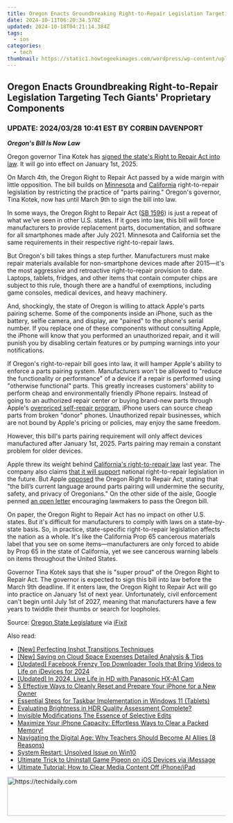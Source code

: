 ```yaml
---
title: Oregon Enacts Groundbreaking Right-to-Repair Legislation Targeting Tech Giants' Proprietary Components
date: 2024-10-11T06:20:34.578Z
updated: 2024-10-18T04:21:14.384Z
tags:
  - ios
categories:
  - tech
thumbnail: https://static1.howtogeekimages.com/wordpress/wp-content/uploads/2024/03/5.jpg
---
```


## Oregon Enacts Groundbreaking Right-to-Repair Legislation Targeting Tech Giants' Proprietary Components

###  UPDATE: 2024/03/28 10:41 EST BY CORBIN DAVENPORT

**_Oregon's Bill Is Now Law_** 

 Oregon governor Tina Kotek has [signed the state's Right to Repair Act into law](https://techcrunch.com/2024/03/27/oregon-signs-right-to-repair-into-law/). It will go into effect on January 1st, 2025.

 On March 4th, the Oregon Right to Repair Act passed by a wide margin with little opposition. The bill builds on [Minnesota](https://extra-lessons.techidaily.com/updated-chuckles-unleashed-best-sites-for-funny-tones/) and [California](https://facebook-video-footage.techidaily.com/new-2024-approved-best-free-youtube-intro-makers-to-create-awesome-intros/) right-to-repair legislation by restricting the practice of "parts pairing." Oregon's governor, Tina Kotek, now has until March 9th to sign the bill into law.

 In some ways, the Oregon Right to Repair Act ([SB 1596](https://olis.oregonlegislature.gov/liz/2024R1/Measures/Overview/SB1596)) is just a repeat of what we've seen in other U.S. states. If it goes into law, this bill will force manufacturers to provide replacement parts, documentation, and software for all smartphones made after July 2021\. Minnesota and California set the same requirements in their respective right-to-repair laws.

 But Oregon's bill takes things a step further. Manufacturers must make repair materials available for non-smartphone devices made after 2015—it's the most aggressive and retroactive right-to-repair provision to date. Laptops, tablets, fridges, and other items that contain computer chips are subject to this rule, though there are a handful of exemptions, including game consoles, medical devices, and heavy machinery.

 And, shockingly, the state of Oregon is willing to attack Apple's parts pairing scheme. Some of the components inside an iPhone, such as the battery, selfie camera, and display, are "paired" to the phone's serial number. If you replace one of these components without consulting Apple, the iPhone will know that you performed an unauthorized repair, and it will punish you by disabling certain features or by pumping warnings into your notifications.

 If Oregon's right-to-repair bill goes into law, it will hamper Apple's ability to enforce a parts pairing system. Manufacturers won't be allowed to "reduce the functionality or performance" of a device if a repair is performed using "otherwise functional" parts. This greatly increases customers' ability to perform cheap and environmentally friendly iPhone repairs. Instead of going to an authorized repair center or buying brand-new parts through Apple's [overpriced self-repair program](https://howto.techidaily.com/android-safe-mode-how-to-turn-off-safe-mode-on-vivo-y02t-drfone-by-drfone-fix-android-problems-fix-android-problems/), iPhone users can source cheap parts from broken "donor" phones. Unauthorized repair businesses, which are not bound by Apple's pricing or policies, may enjoy the same freedom.

 However, this bill's parts pairing requirement will only affect devices manufactured after January 1st, 2025\. Parts pairing may remain a constant problem for older devices.

 Apple threw its weight behind [California's right-to-repair law](https://extra-lessons.techidaily.com/elevating-android-video-to-a-new-level-time-lapse-excellence/) last year. The company also claims [that it will support](https://visual-screen-recording.techidaily.com/new-ultimate-screen-capture-tool-2021-for-2024/) national right-to-repair legislation in the future. But Apple [opposed](https://oregoncapitalchronicle.com/2024/03/04/right-to-repair-bill-passes-legislature-heads-to-gov-kotek/) the Oregon Right to Repair Act, stating that "the bill’s current language around parts pairing will undermine the security, safety, and privacy of Oregonians." On the other side of the aisle, Google penned [an open letter](https://techcrunch.com/2024/01/11/google-pens-letter-in-support-of-oregon-right-to-repair-legislation/?guccounter=1&guce%5Freferrer=aHR0cHM6Ly93d3cuZ29vZ2xlLmNvbS8&guce%5Freferrer%5Fsig=AQAAALLsbho2noFgVS6GoRgJhzcimxQDQhMx178w6FQlY59pyV1wHjImRG7Tm88Fv4Z4M%5Foc%5FsCgz%5F9g2LupxYltJUSCjCYqwAj6xDExf3hqTZXOybrIYRZcUY9Uhps3U64guq8xU8EENnrP46UcVl-UztrF7%5FzI9uhUwyUNUjZpwqNf) encouraging lawmakers to pass the Oregon bill.

 On paper, the Oregon Right to Repair Act has no impact on other U.S. states. But it's difficult for manufacturers to comply with laws on a state-by-state basis. So, in practice, state-specific right-to-repair legislation affects the nation as a whole. It's like the California Prop 65 cancerous materials label that you see on some items—manufacturers are only forced to abide by Prop 65 in the state of California, yet we see cancerous warning labels on items throughout the United States.

 Governor Tina Kotek says that she is "super proud" of the Oregon Right to Repair Act. The governor is expected to sign this bill into law before the March 9th deadline. If it enters law, the Oregon Right to Repair Act will go into practice on January 1st of next year. Unfortunately, civil enforcement can't begin until July 1st of 2027, meaning that manufacturers have a few years to twiddle their thumbs or search for loopholes.

 Source: [Oregon State Legislature](https://olis.oregonlegislature.gov/liz/2024R1/Measures/Overview/SB1596) via [iFixit](https://www.ifixit.com/News/92144/oregon-just-struck-a-blow-to-parts-pairing-and-won-a-decade-of-repair-support)

<ins class="adsbygoogle"
     style="display:block"
     data-ad-format="autorelaxed"
     data-ad-client="ca-pub-7571918770474297"
     data-ad-slot="1223367746"></ins>

<ins class="adsbygoogle"
     style="display:block"
     data-ad-client="ca-pub-7571918770474297"
     data-ad-slot="8358498916"
     data-ad-format="auto"
     data-full-width-responsive="true"></ins>

<span class="atpl-alsoreadstyle">Also read:</span>
<div><ul>
<li><a href="https://extra-support.techidaily.com/new-perfecting-inshot-transitions-techniques/"><u>[New] Perfecting Inshot Transitions Techniques</u></a></li>
<li><a href="https://extra-skills.techidaily.com/new-saving-on-cloud-space-expenses-detailed-analysis-and-tips/"><u>[New] Saving on Cloud Space Expenses Detailed Analysis & Tips</u></a></li>
<li><a href="https://facebook-video-recording.techidaily.com/updated-facebook-frenzy-top-downloader-tools-that-bring-videos-to-life-on-idevices-for-2024/"><u>[Updated] Facebook Frenzy Top Downloader Tools that Bring Videos to Life on iDevices for 2024</u></a></li>
<li><a href="https://fox-boxes.techidaily.com/updated-in-2024-live-life-in-hd-with-panasonic-hx-a1-cam/"><u>[Updated] In 2024, Live Life in HD with Panasonic HX-A1 Cam</u></a></li>
<li><a href="https://os-tips.techidaily.com/5-effective-ways-to-cleanly-reset-and-prepare-your-iphone-for-a-new-owner/"><u>5 Effective Ways to Cleanly Reset and Prepare Your iPhone for a New Owner</u></a></li>
<li><a href="https://win11-tips.techidaily.com/essential-steps-for-taskbar-implementation-in-windows-11-tablets/"><u>Essential Steps for Taskbar Implementation in Windows 11 (Tablets)</u></a></li>
<li><a href="https://extra-tips.techidaily.com/evaluating-brightness-in-hdr-quality-assessment-complete/"><u>Evaluating Brightness in HDR Quality Assessment Complete?</u></a></li>
<li><a href="https://extra-resources.techidaily.com/invisible-modifications-the-essence-of-selective-edits/"><u>Invisible Modifications The Essence of Selective Edits</u></a></li>
<li><a href="https://os-tips.techidaily.com/1723620241095-maximize-your-iphone-capacity-effortless-ways-to-clear-a-packed-memory/"><u>Maximize Your iPhone Capacity: Effortless Ways to Clear a Packed Memory!</u></a></li>
<li><a href="https://tech-savvy.techidaily.com/navigating-the-digital-age-why-teachers-should-become-ai-allies-8-reasons/"><u>Navigating the Digital Age: Why Teachers Should Become AI Allies (8 Reasons)</u></a></li>
<li><a href="https://common-error.techidaily.com/system-restart-unsolved-issue-on-win10/"><u>System Restart: Unsolved Issue on Win10</u></a></li>
<li><a href="https://os-tips.techidaily.com/ultimate-trick-to-uninstall-game-pigeon-on-ios-devices-via-imessage/"><u>Ultimate Trick to Uninstall Game Pigeon on iOS Devices via iMessage</u></a></li>
<li><a href="https://os-tips.techidaily.com/ultimate-tutorial-how-to-clear-media-content-off-iphoneipad/"><u>Ultimate Tutorial: How to Clear Media Content Off iPhone/iPad</u></a></li>
</ul></div>

<!-- affiliate ads begin -->
<a href="https://appsumo.8odi.net/c/5597632/2100541/7443" target="_top" id="2100541">
  <img src="//a.impactradius-go.com/display-ad/7443-2100541" border="0" alt="https://techidaily.com" width="728" height="90"/>
</a>
<img height="0" width="0" src="https://appsumo.8odi.net/i/5597632/2100541/7443" style="position:absolute;visibility:hidden;" border="0" />
<!-- affiliate ads end -->

